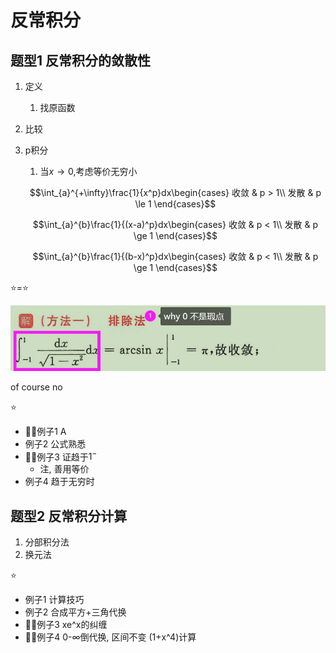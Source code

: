 # 反常积分

## 题型1 反常积分的敛散性

1. 定义
   1. 找原函数
2. 比较
3. p积分
   1. 当$x \to 0$,考虑等价无穷小

    $$\int_{a}^{+\infty}\frac{1}{x^p}dx\begin{cases}
    收敛 & p > 1\\
    发散 & p \le 1
    \end{cases}$$

    $$\int_{a}^{b}\frac{1}{(x-a)^p}dx\begin{cases}
    收敛 & p < 1\\
    发散 & p \ge 1
    \end{cases}$$

    $$\int_{a}^{b}\frac{1}{(b-x)^p}dx\begin{cases}
    收敛 & p < 1\\
    发散 & p \ge 1
    \end{cases}$$

⭐=⭐

![20221107160645](https://raw.githubusercontent.com/Logible/Image/main/note_image/20221107160645.png)

of course no

⭐

- 💚💚例子1 A
- 例子2 公式熟悉
- 💚💚例子3 证趋于$1^{-}$
  - 注, 善用等价
- 例子4 趋于无穷时

## 题型2 反常积分计算

1. 分部积分法
2. 换元法

⭐

- 例子1 计算技巧
- 例子2 合成平方+三角代换
- 💚💚例子3 xe^x的纠缠
- 💚💚例子4 0-∞倒代换, 区间不变 (1+x^4)计算
